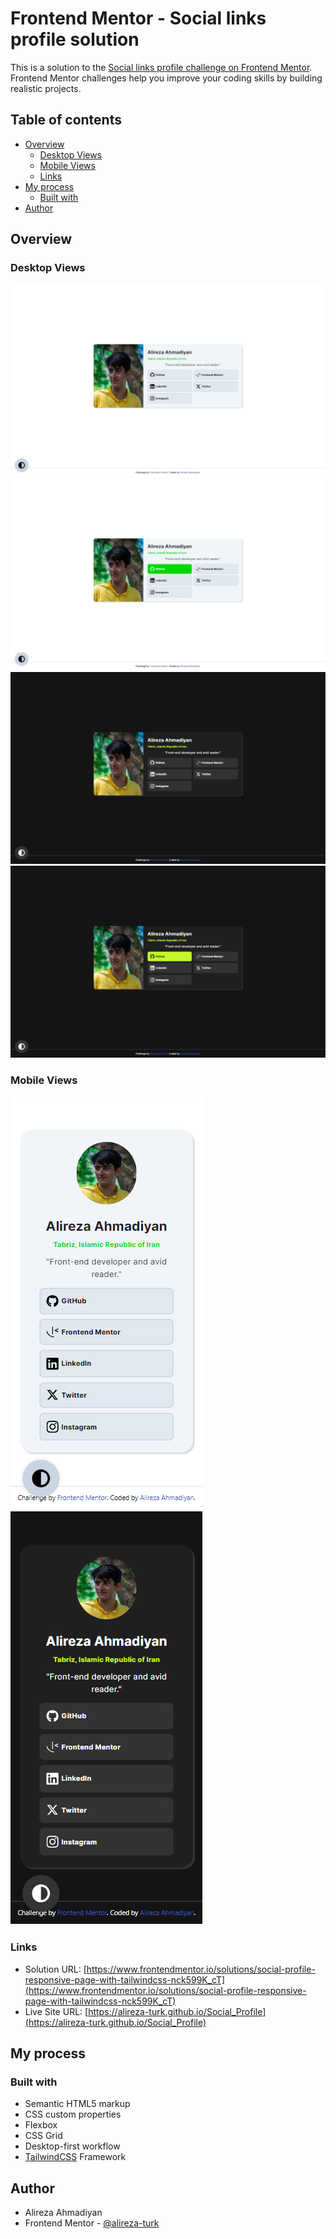 # Frontend Mentor - Social links profile solution

This is a solution to the [Social links profile challenge on Frontend Mentor](https://www.frontendmentor.io/challenges/social-links-profile-UG32l9m6dQ). Frontend Mentor challenges help you improve your coding skills by building realistic projects.

## Table of contents
 
- [Overview](#overview)
    - [Desktop Views](#desktop-views)
    - [Mobile Views](#mobile-views)
    - [Links](#links)
- [My process](#my-process)
    - [Built with](#built-with)
- [Author](#author)

## Overview
### Desktop Views
![](./design/light-desktop.jpg)
![](./design/light-desktop-active.jpg)
![](./design/dark-desktop.jpg)
![](./design/dark-desktop-active.jpg)

### Mobile Views
![](./design/light-mobile.jpg)
![](./design/dark-mobile.jpg)

### Links

- Solution URL: [https://www.frontendmentor.io/solutions/social-profile-responsive-page-with-tailwindcss-nck599K_cT](https://www.frontendmentor.io/solutions/social-profile-responsive-page-with-tailwindcss-nck599K_cT)
- Live Site URL: [https://alireza-turk.github.io/Social_Profile](https://alireza-turk.github.io/Social_Profile)

## My process

### Built with

- Semantic HTML5 markup
- CSS custom properties
- Flexbox
- CSS Grid
- Desktop-first workflow
- [TailwindCSS](https://tailwindcss.com) Framework

## Author

- Alireza Ahmadiyan
- Frontend Mentor - [@alireza-turk](https://www.frontendmentor.io/profile/alireza-turk)